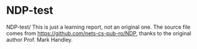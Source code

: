 # NDP-test
NDP-test/
This is just a learning report, not an original one. The source file comes from https://github.com/nets-cs-pub-ro/NDP,
thanks to the original author Prof. Mark Handley.
